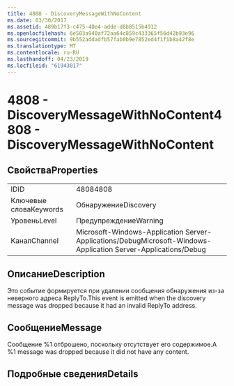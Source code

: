 ```yaml
---
title: 4808 - DiscoveryMessageWithNoContent
ms.date: 03/30/2017
ms.assetid: 489b17f3-c475-40e4-adde-d8b8515b4912
ms.openlocfilehash: 6e503a940af72aa64c859c433365f56d42b93e96
ms.sourcegitcommit: 9b552addadfb57fab0b9e7852ed4f1f1b8a42f8e
ms.translationtype: MT
ms.contentlocale: ru-RU
ms.lasthandoff: 04/23/2019
ms.locfileid: "61943017"
---
```

# <a name="4808---discoverymessagewithnocontent"></a><span data-ttu-id="94a85-102">4808 - DiscoveryMessageWithNoContent</span><span class="sxs-lookup"><span data-stu-id="94a85-102">4808 - DiscoveryMessageWithNoContent</span></span>
## <a name="properties"></a><span data-ttu-id="94a85-103">Свойства</span><span class="sxs-lookup"><span data-stu-id="94a85-103">Properties</span></span>  
  
|||  
|-|-|  
|<span data-ttu-id="94a85-104">ID</span><span class="sxs-lookup"><span data-stu-id="94a85-104">ID</span></span>|<span data-ttu-id="94a85-105">4808</span><span class="sxs-lookup"><span data-stu-id="94a85-105">4808</span></span>|  
|<span data-ttu-id="94a85-106">Ключевые слова</span><span class="sxs-lookup"><span data-stu-id="94a85-106">Keywords</span></span>|<span data-ttu-id="94a85-107">Обнаружение</span><span class="sxs-lookup"><span data-stu-id="94a85-107">Discovery</span></span>|  
|<span data-ttu-id="94a85-108">Уровень</span><span class="sxs-lookup"><span data-stu-id="94a85-108">Level</span></span>|<span data-ttu-id="94a85-109">Предупреждение</span><span class="sxs-lookup"><span data-stu-id="94a85-109">Warning</span></span>|  
|<span data-ttu-id="94a85-110">Канал</span><span class="sxs-lookup"><span data-stu-id="94a85-110">Channel</span></span>|<span data-ttu-id="94a85-111">Microsoft-Windows-Application Server-Applications/Debug</span><span class="sxs-lookup"><span data-stu-id="94a85-111">Microsoft-Windows-Application Server-Applications/Debug</span></span>|  
  
## <a name="description"></a><span data-ttu-id="94a85-112">Описание</span><span class="sxs-lookup"><span data-stu-id="94a85-112">Description</span></span>  
 <span data-ttu-id="94a85-113">Это событие формируется при удалении сообщения обнаружения из-за неверного адреса ReplyTo.</span><span class="sxs-lookup"><span data-stu-id="94a85-113">This event is emitted when the discovery message was dropped because it had an invalid ReplyTo address.</span></span>  
  
## <a name="message"></a><span data-ttu-id="94a85-114">Сообщение</span><span class="sxs-lookup"><span data-stu-id="94a85-114">Message</span></span>  
 <span data-ttu-id="94a85-115">Сообщение %1 отброшено, поскольку отсутствует его содержимое.</span><span class="sxs-lookup"><span data-stu-id="94a85-115">A %1 message was dropped because it did not have any content.</span></span>  
  
## <a name="details"></a><span data-ttu-id="94a85-116">Подробные сведения</span><span class="sxs-lookup"><span data-stu-id="94a85-116">Details</span></span>

